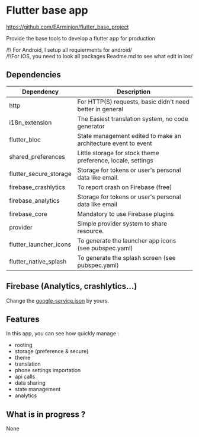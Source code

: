 # Flutter base app

https://github.com/EArminjon/flutter_base_project

Provide the base tools to develop a flutter app for production

/!\ For Android, I setup all requierments for android/  
/!\For IOS, you need to look all packages Readme.md to see what edit in ios/  

## Dependencies


| Dependency                    | Description                                                       |
| ----------------------------- |-------------------------------------------------------------------|
| http                          | For HTTP(S) requests, basic  didn't need better in general        |
| i18n_extension                | The Easiest translation system, no code generator                 |
| flutter_bloc                  | State management edited to make an architecture event to event    |
| shared_preferences            | Little storage for stock theme preference, locale, settings       |
| flutter_secure_storage        | Storage for tokens or user's personal data like email.            |
| firebase_crashlytics          | To report crash on Firebase (free)                                |
| firebase_analytics            | Storage for tokens or user's personal data like email             |
| firebase_core                 | Mandatory to use Firebase plugins                                 |
| provider                      | Simple provider system to share resource.                         |
| flutter_launcher_icons        | To generate the launcher app icons (see pubspec.yaml)             |
| flutter_native_splash         | To generate the splash screen (see pubspec.yaml)                  |


## Firebase (Analytics, crashlytics...)

Change the [google-service.json](android/app/google-services.json) by yours.

##  Features

In this app, you can see how quickly manage :

- rooting
- storage (preference & secure)
- theme
- translation
- phone settings importation
- api calls
- data sharing
- state management
- analytics

## What is in progress ?

None
